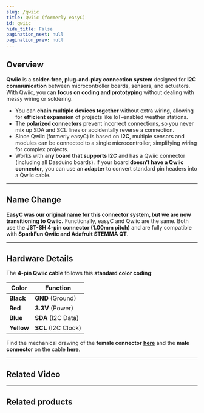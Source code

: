 ```yaml
---
slug: /qwiic 
title: Qwiic (formerly easyC)
id: qwiic
hide_title: False
pagination_next: null
pagination_prev: null
---
```


## Overview

<CenteredImage src="/img/easyc-about.png" alt="Qwiic (formerly easyC) demonstration" width="350px" />

**Qwiic** is a **solder-free, plug-and-play connection system** designed for **I2C communication** between microcontroller boards, sensors, and actuators. With Qwiic, you can **focus on coding and prototyping** without dealing with messy wiring or soldering.  
- You can **chain multiple devices together** without extra wiring, allowing for **efficient expansion** of projects like IoT-enabled weather stations.  
- The **polarized connectors** prevent incorrect connections, so you never mix up SDA and SCL lines or accidentally reverse a connection.  
- Since Qwiic (formerly easyC) is based on **I2C**, multiple sensors and modules can be connected to a single microcontroller, simplifying wiring for complex projects.  
- Works with **any board that supports I2C** and has a Qwiic connector (including all Dasduino boards). If your board **doesn’t have a Qwiic connector**, you can use an **adapter** to convert standard pin headers into a Qwiic cable.  

---

## Name Change

<InfoBox>**EasyC was our original name for this connector system, but we are now transitioning to Qwiic.** Functionally, easyC and Qwiic are the same. Both use the **JST-SH 4-pin connector (1.00mm pitch)** and are fully compatible with **SparkFun Qwiic and Adafruit STEMMA QT**.</InfoBox>

---

## Hardware Details

The **4-pin Qwiic cable** follows this **standard color coding**:  

| Color      | Function            |
| ---------- | ------------------- |
| **Black**  | **GND** (Ground)    |
| **Red**    | **3.3V** (Power)    |
| **Blue**   | **SDA** (I2C Data)  |
| **Yellow** | **SCL** (I2C Clock) |

<CenteredImage src="/img/easyc_connector_closeup.jpg" alt="Qwiic (formerly easyC) cable closeup" width="350px" caption="Qwiic connector closeup" />

<InfoBox>Find the mechanical drawing of the **female connector** [**here**](https://soldered.com/productdata/2018/07/Soldered_A1001-SR04_datasheet.pdf) and the **male connector** on the cable [**here**](https://soldered.com/productdata/2018/07/Soldered_A1001-H04_datasheet.pdf).</InfoBox>

---

## Related Video

<YouTubeEmbed videoId="fkst0veJaEw" width={520} />

---

## Related products

<QuickLink 
  title="Qwiic cable" 
  description="Qwiic (formerly easyC) compatible cables with connectors on both ends, available in various lengths."
  url="https://soldered.com/product/easyc-cable/"
  image="/img/333311.webp" 
/>  


